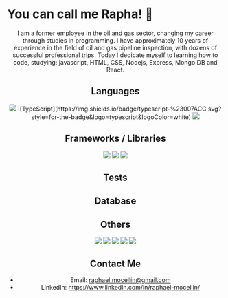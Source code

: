   ### <h1>You can call me Rapha! 👋</h1>

<!--
**RaphaelMocellin/RaphaelMocellin** is a ✨ _special_ ✨ repository because its `README.md` (this file) appears on your GitHub profile.

Here are some ideas to get you started:

- 🌱 I’m currently learning ...
- 👯 I’m looking to collaborate on ...
- 🤔 I’m looking for help with ...
- 💬 Ask me about ...
- 📫 How to reach me: ...
- ⚡ Fun fact: ...
-->
<div align="center">
I am a former employee in the oil and gas sector, changing my career through studies in
programming.
I have approximately 10 years of experience in the field of oil and gas pipeline inspection,
with dozens of successful professional trips.
Today I dedicate myself to learning how to code, studying: javascript, HTML, CSS, Nodejs,
Express, Mongo DB and React.

## Languages
<img src="https://img.shields.io/badge/JavaScript-323330?style=for-the-badge&logo=javascript&logoColor=F7DF1E" />
![TypeScript](https://img.shields.io/badge/typescript-%23007ACC.svg?style=for-the-badge&logo=typescript&logoColor=white)
<img src="https://img.shields.io/badge/Node.js-339933?style=for-the-badge&logo=nodedotjs&logoColor=white" />

## Frameworks / Libraries
<img src="https://img.shields.io/badge/React-20232A?style=for-the-badge&logo=react&logoColor=61DAFB" />
<img src="https://img.shields.io/badge/Redux-593D88?style=for-the-badge&logo=redux&logoColor=white" />
<img src="https://img.shields.io/badge/Tailwind_CSS-38B2AC?style=for-the-badge&logo=tailwind-css&logoColor=white" />

## Tests

## Database

## Others
<img src="https://img.shields.io/badge/CSS3-1572B6?style=for-the-badge&logo=css3&logoColor=white" />
<img src="https://img.shields.io/badge/eslint-3A33D1?style=for-the-badge&logo=eslint&logoColor=white" />
<img src="https://img.shields.io/badge/VSCode-0078D4?style=for-the-badge&logo=visual%20studio%20code&logoColor=white" />
<img src="https://img.shields.io/badge/Slack-4A154B?style=for-the-badge&logo=slack&logoColor=white" />
<img src="https://img.shields.io/badge/npm-CB3837?style=for-the-badge&logo=npm&logoColor=white" />



## Contact Me

- Email: raphael.mocellin@gmail.com
- LinkedIn: https://www.linkedin.com/in/raphael-mocellin/
  </div>

